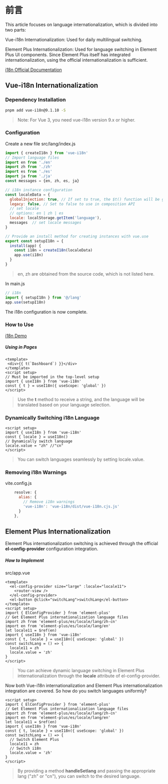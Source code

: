 # 前言

This article focuses on language internationalization, which is divided into two parts:

Vue-i18n Internationalization: Used for daily multilingual switching.

Element Plus Internationalization: Used for language switching in Element Plus UI components. Since Element Plus itself has integrated internationalization, using the official internationalization is sufficient.

[i18n Official Documentation](https://vue-i18n.intlify.dev/api/injection.html)

## Vue-i18n Internationalization

### Dependency Installation

```bash
pnpm add vue-i18n@9.1.10 -S
```

> Note: For Vue 3, you need vue-i18n version 9.x or higher.

### Configuration

Create a new file src/lang/index.js

```javascript
import { createI18n } from 'vue-i18n'
// Import language files 
import en from './en'
import zh from './zh'
import es from './es'
import ja from './ja'
const messages = {en, zh, es, ja}

// i18n instance configuration
const localeData = {
  globalInjection: true, // If set to true, the $t() function will be globally registered
  legacy: false, // Set to false to use in composition API
  // set locale
  // options: en | zh | es
  locale: localStorage.getItem('language'),
  messages  // set locale messages
}

// Provide an install method for creating instances with vue.use
export const setupI18n = {
  install(app) {
    const i18n = createI18n(localeData)
    app.use(i18n)
  }
}
```

> en, zh are obtained from the source code, which is not listed here.

In main.js

```javascript
// i18n
import { setupI18n } from '@/lang'
app.use(setupI18n)
```

The i18n configuration is now complete.

### How to Use

[i18n Demo](https://github.jzfai.top/vue3-admin-plus/#/use-example/i18n-demo)

##### Using in Pages

```vue
<template>
 <div>{{ t(`Dashboard`) }}</div>
</template>
<script setup>
// Must be imported in the top-level setup
import { useI18n } from 'vue-i18n'
const { t } = useI18n({ useScope: 'global' })
</script>
```

> Use the **t** method to receive a string, and the language will be translated based on your language selection.

### Dynamically Switching i18n Language

```vue
<script setup>
import { useI18n } from 'vue-i18n'
const { locale } = useI18n()
// Dynamically switch language
locale.value = "zh" //"cn"
</script>
```

> You can switch languages seamlessly by setting locale.value.

### Removing i18n Warnings

vite.config.js

```javascript
    resolve: {
      alias: {
        // Remove i18n warnings
        'vue-i18n': 'vue-i18n/dist/vue-i18n.cjs.js'
      }
    },
```

## Element Plus Internationalization

Element Plus internationalization switching is achieved through the official **el-config-provider** configuration integration.

##### How to Implement

src/app.vue

```vue
<template>
  <el-config-provider size="large" :locale="locale11">
    <router-view />
  </el-config-provider>
  <el-button @click="switchLang">switchLang</el-button>
</template>
<script setup>
import { ElConfigProvider } from 'element-plus'
// Get Element Plus internationalization language files
import zh from 'element-plus/es/locale/lang/zh-cn'
import en from 'element-plus/es/locale/lang/en'
let locale11 = $ref(en)
import { useI18n } from 'vue-i18n'
const { t, locale } = useI18n({ useScope: 'global' })
const switchLang = () => {
  locale11 = zh
  locale.value = 'zh'
}
</script>
```

> You can achieve dynamic language switching in Element Plus internationalization through the **locale** attribute of el-config-provider.

Now both Vue-i18n internationalization and Element Plus internationalization integration are covered. So how do you switch languages uniformly?

```vue
<script setup>
import { ElConfigProvider } from 'element-plus'
// Get Element Plus internationalization language files
import zh from 'element-plus/es/locale/lang/zh-cn'
import en from 'element-plus/es/locale/lang/en'
let locale11 = $ref(en)
import { useI18n } from 'vue-i18n'
const { t, locale } = useI18n({ useScope: 'global' })
const switchLang = () => {
  // Switch Element Plus
  locale11 = zh
  // Switch i18n
  locale.value = 'zh'
}
</script>
```

> By providing a method **handleSetlang** and passing the appropriate lang ("zh" or "cn"), you can switch to the desired language.
